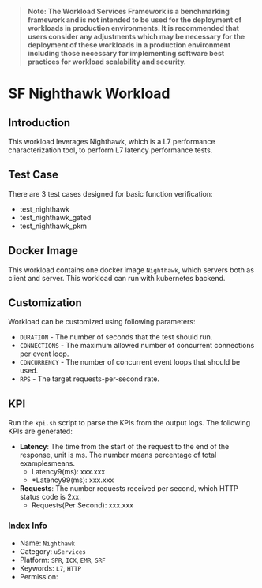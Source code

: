 >
> **Note: The Workload Services Framework is a benchmarking framework and is not intended to be used for the deployment of workloads in production environments. It is recommended that users consider any adjustments which may be necessary for the deployment of these workloads in a production environment including those necessary for implementing software best practices for workload scalability and security.**
>
# SF Nighthawk Workload

## Introduction

This workload leverages Nighthawk, which is a L7 performance characterization tool, to perform L7 latency performance tests.

## Test Case

There are 3 test cases designed for basic function verification:
- test_nighthawk
- test_nighthawk_gated
- test_nighthawk_pkm

## Docker Image

This workload contains one docker image `Nighthawk`, which servers both as client and server.
This workload can run with kubernetes backend.

## Customization

Workload can be customized using following parameters:

- `DURATION` - The number of seconds that the test should run.
- `CONNECTIONS` - The maximum allowed number of concurrent connections per event loop.
- `CONCURRENCY` - The number of concurrent event loops that should be used.
- `RPS` - The target requests-per-second rate.

## KPI

Run the `kpi.sh` script to parse the KPIs from the output logs. The following KPIs are generated:

- **Latency**: The time from the start of the request to the end of the response, unit is ms. The number means percentage of total examplesmeans.
  - Latency9(ms): xxx.xxx
  - *Latency99(ms): xxx.xxx
- **Requests**: The number requests received per second, which HTTP status code is 2xx.
  - Requests(Per Second): xxx.xxx

### Index Info

- Name: `Nighthawk`
- Category: `uServices`
- Platform: `SPR`, `ICX`, `EMR`, `SRF`
- Keywords: `L7`, `HTTP`
- Permission:
